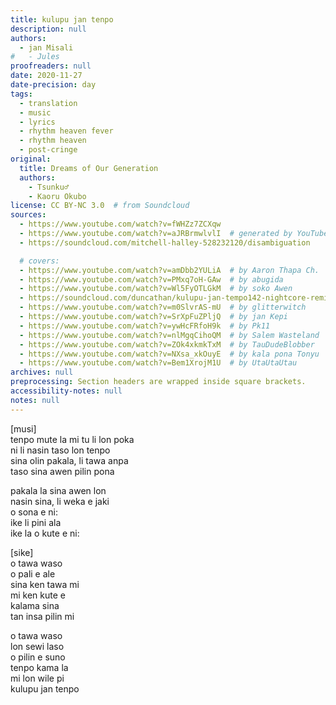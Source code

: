 ```yaml
---
title: kulupu jan tenpo
description: null
authors:
  - jan Misali
#   - Jules
proofreaders: null
date: 2020-11-27
date-precision: day
tags:
  - translation
  - music
  - lyrics
  - rhythm heaven fever
  - rhythm heaven
  - post-cringe
original:
  title: Dreams of Our Generation
  authors:
    - Tsunku♂
    - Kaoru Okubo
license: CC BY-NC 3.0  # from Soundcloud
sources:
  - https://www.youtube.com/watch?v=fWHZz7ZCXqw
  - https://www.youtube.com/watch?v=aJRBrmwlvlI  # generated by YouTube
  - https://soundcloud.com/mitchell-halley-528232120/disambiguation

  # covers:
  - https://www.youtube.com/watch?v=amDbb2YULiA  # by Aaron Thapa Ch.
  - https://www.youtube.com/watch?v=PMxq7oH-GAw  # by abugida
  - https://www.youtube.com/watch?v=Wl5FyOTLGkM  # by soko Awen
  - https://soundcloud.com/duncathan/kulupu-jan-tempo142-nightcore-remix  # by duncathan
  - https://www.youtube.com/watch?v=m0SlvrAS-mU  # by glitterwitch
  - https://www.youtube.com/watch?v=SrXpFuZPljQ  # by jan Kepi
  - https://www.youtube.com/watch?v=ywHcFRfoH9k  # by Pk11
  - https://www.youtube.com/watch?v=nlMgqCihoQM  # by Salem Wasteland
  - https://www.youtube.com/watch?v=ZOk4xkmkTxM  # by TauDudeBlobber
  - https://www.youtube.com/watch?v=NXsa_xkOuyE  # by kala pona Tonyu
  - https://www.youtube.com/watch?v=Bem1XrojM1U  # by UtaUtaUtau
archives: null
preprocessing: Section headers are wrapped inside square brackets.
accessibility-notes: null
notes: null
---
```


\[musi]  \
tenpo mute la mi tu li lon poka  \
ni li nasin taso lon tenpo  \
sina olin pakala, li tawa anpa  \
taso sina awen pilin pona

pakala la sina awen lon  \
nasin sina, li weka e jaki  \
o sona e ni:  \
ike li pini ala  \
ike la o kute e ni:

\[sike]  \
o tawa waso  \
o pali e ale  \
sina ken tawa mi  \
mi ken kute e  \
kalama sina  \
tan insa pilin mi

o tawa waso  \
lon sewi laso  \
o pilin e suno  \
tenpo kama la  \
mi lon wile pi  \
kulupu jan tenpo
